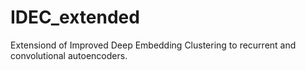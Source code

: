 # IDEC_extended
Extensiond of Improved Deep Embedding Clustering to recurrent and convolutional autoencoders.
